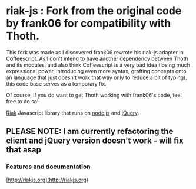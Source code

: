 # riak-js : Fork from the original code by frank06 for compatibility with Thoth.

This fork was made as I discovered frank06 rewrote his riak-js adapter in Coffeescript.
As I don't intend to have another dependency between Thoth and its modules, and also think Coffeescript 
is a very bad idea (losing much expressional power, introducing even more syntax, grafting concepts onto
an language that just doesn't work that way only to reduce a bit of typing), this code base serves as a 
temporary fix.

Of course, if you do want to get Thoth working with frank06's code, feel free to do so!

[Riak](http://riak.basho.com) Javascript library that runs on [node.js](http://nodejs.org/) and [jQuery](http://jquery.com/).

## PLEASE NOTE: I am currently refactoring the client and jQuery version doesn't work - will fix that asap

### Features and documentation

[http://riakjs.org](http://riakjs.org)
